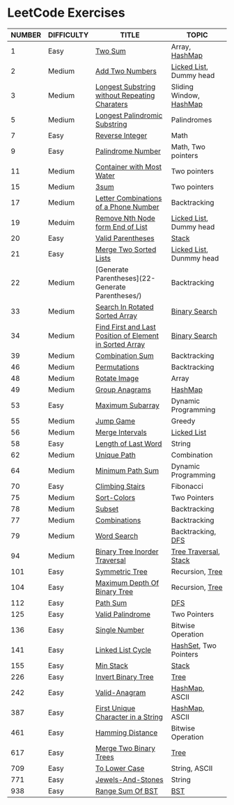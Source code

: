# LeetCode Exercises

| NUMBER | DIFFICULTY | TITLE                                                        | TOPIC                                                        |
| ------ | ---------- | ------------------------------------------------------------ | ------------------------------------------------------------ |
| 1      | Easy       | [Two Sum](01-Two-Sum/)                                       | Array, [HashMap](../Algorithms/Abstract-Data-Type/Map/)      |
| 2      | Medium     | [Add Two Numbers](02-Add-Two-Numbers/)                       | [Licked List](../Algorithms/Abstract-Data-Type/List/LinkedList.md), Dummy head |
| 3      | Medium     | [Longest Substring without Repeating Charaters](03-Longest-Substring-Without-Repeating-Char/) | Sliding Window, [HashMap](../Algorithms/Abstract-Data-Type/Map/) |
| 5      | Medium     | [Longest Palindromic Substring](05-Longest-Palindromic-Substring/) | Palindromes                                                  |
| 7      | Easy       | [Reverse Integer](07-Reverse-Integer/)                       | Math                                                         |
| 9      | Easy       | [Palindrome Number](09-Palindrome-Number/)                   | Math, Two pointers                                           |
| 11     | Medium     | [Container with Most Water](11-Container-with-Most-Water/)   | Two pointers                                                 |
| 15     | Medium     | [3sum](15-3sum/)                                             | Two pointers                                                 |
| 17     | Medium     | [Letter Combinations of a Phone Number](17-Letter-Combinations-Phone-Number) | Backtracking                                                 |
| 19     | Meduim     | [Remove Nth Node form End of List](19-Remove-Nth-Node-From-End-Of-List) | [Licked List](../Algorithms/Abstract-Data-Type/List/LinkedList.md), Dummy head |
| 20     | Easy       | [Valid Parentheses](20-Valid-Parentheses/)                   | [Stack](../Algorithms/Abstract-Data-Type/Stack/)             |
| 21     | Easy       | [Merge Two Sorted Lists](21-Merge-Two-Sorted-Lists/)         | [Licked List](../Algorithms/Abstract-Data-Type/List/LinkedList.md), Dunmmy head |
| 22     | Medium     | [Generate Parentheses](22-Generate Parentheses/)             | Backtracking                                                 |
| 33     | Medium     | [Search In Rotated Sorted Array](33-Search-In-Rotated-Sorted-Array/) | [Binary Search](../Algorithms/Search/README.md/#Binary-Search) |
| 34     | Medium     | [Find First and Last Position of Element in Sorted Array](34-Find-First-and-Last-Position-of-Element-in-Sorted-Array) | [Binary Search](../Algorithms/Search/README.md/#Binary-Search) |
| 39     | Medium     | [Combination Sum](39-Combination-Sum/)                       | Backtracking                                                 |
| 46     | Medium     | [Permutations](46-Permutations/)                             | Backtracking                                                 |
| 48     | Medium     | [Rotate Image](48-Rotate-Image)                              | Array                                                        |
| 49     | Medium     | [Group Anagrams](49-Group-Anagrams)                          | [HashMap](../Algorithms/Abstract-Data-Type/Map/)             |
| 53     | Easy       | [Maximum Subarray](53-Maximum-Subarray/)                     | Dynamic Programming                                          |
| 55     | Medium     | [Jump Game](55-Jump-Game/)                                   | Greedy                                                       |
| 56     | Medium     | [Merge Intervals](56-Merge-Intervals)                        | [Licked List](../Algorithms/Abstract-Data-Type/List/LinkedList.md) |
| 58     | Easy       | [Length of Last Word](58-Length-Of-Last-Word/)               | String                                                       |
| 62     | Medium     | [Unique Path](62-Unique-Path)                                | Combination                                                  |
| 64     | Medium     | [Minimum Path Sum](64-Minimum-Path-Sum)                      | Dynamic Programming                                          |
| 70     | Easy       | [Climbing Stairs](70-Climbing-Stairs)                        | Fibonacci                                                    |
| 75     | Medium     | [Sort-Colors](75-Sort-Colors)                                | Two Pointers                                                 |
| 78     | Medium     | [Subset](78-Subsets/)                                        | Backtracking                                                 |
| 77     | Medium     | [Combinations](77-Combinations/)                             | Backtracking                                                 |
| 79     | Medium     | [Word Search](79-Word-Search/)                               | Backtracking, [DFS](../Algorithms/Search/README.md/#Depth-First-Search) |
| 94     | Medium     | [Binary Tree Inorder Traversal](94-Binary-Tree-Inorder-Traversal) | [Tree Traversal](../Algorithm/Search/#Tree-Traversal), [Stack](../Algorithms/Abstract-Data-Type/Stack/) |
| 101    | Easy       | [Symmetric Tree](101-Symmetric-Tree/)                        | Recursion, [Tree](../Algorithms/Abstract-Data-Type/Tree/)    |
| 104    | Easy       | [Maximum Depth Of Binary Tree](104-Maximum-Depth-Of-Binary-Tree/) | Recursion, [Tree](../Algorithms/Abstract-Data-Type/Tree/)    |
| 112    | Easy       | [Path Sum](112-Path-Sum/)                                    | [DFS](../Algorithms/Search/README.md/#Depth-First-Search)    |
| 125    | Easy       | [Valid Palindrome](125-Valid-Palindrome/)                    | Two Pointers                                                 |
| 136    | Easy       | [Single Number](136-Single-Number)                           | Bitwise Operation                                            |
| 141    | Easy       | [Linked List Cycle](141-Linked-List-Cycle/)                  | [HashSet](../Algorithms/Abstract-Data-Type/Set/), Two Pointers |
| 155    | Easy       | [Min Stack](155-Min-Stack/)                                  | [Stack](../Algorithms/Abstract-Data-Type/Stack/)             |
| 226    | Easy       | [Invert Binary Tree](226-Invert-Binary-Tree/)                | [Tree](../Algorithms/Abstract-Data-Type/Tree/)               |
| 242    | Easy       | [Valid-Anagram](242-Valid-Anagram/)                          | [HashMap](../Algorithms/Abstract-Data-Type/Map/), ASCII      |
| 387    | Easy       | [First Unique Character in a String](387-First-Unique-Character-In-String/) | [HashMap](../Algorithms/Abstract-Data-Type/Map/), ASCII      |
| 461    | Easy       | [Hamming Distance](461-Hamming-Distance/)                    | Bitwise Operation                                            |
| 617    | Easy       | [Merge Two Binary Trees](617-Merge-Two-Binary-Trees/)        | [Tree](../Algorithms/Abstract-Data-Type/Tree/)               |
| 709    | Easy       | [To Lower Case](709-To-Lower-Case/)                          | String, ASCII                                                |
| 771    | Easy       | [Jewels-And-Stones](771-Jewels-And-Stones/)                  | String                                                       |
| 938    | Easy       | [Range Sum Of BST](938-Range-Sum-Of-BST/)                    | [BST](../Algorithm/Abstract-Data-Type/Tree/Binary-Search-Tree.md) |

